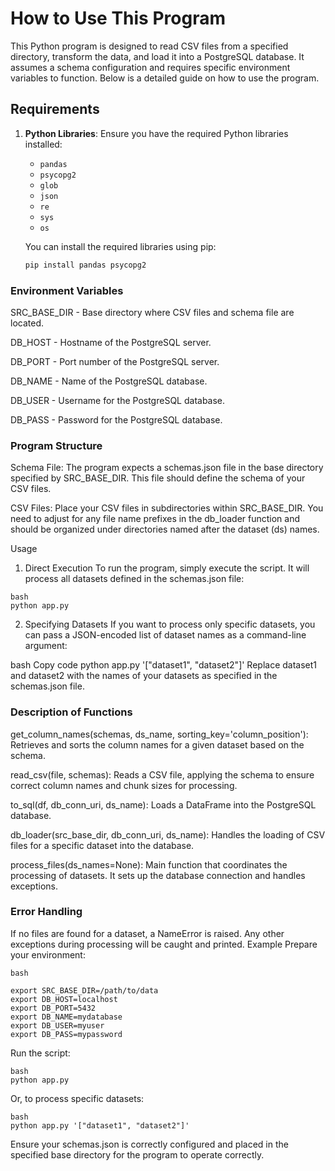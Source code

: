 # How to Use This Program
This Python program is designed to read CSV files from a specified directory, transform the data, and load it into a PostgreSQL database. It assumes a schema configuration and requires specific environment variables to function. Below is a detailed guide on how to use the program.

## Requirements

1. **Python Libraries**: Ensure you have the required Python libraries installed:
   - `pandas`
   - `psycopg2`
   - `glob`
   - `json`
   - `re`
   - `sys`
   - `os`

   You can install the required libraries using pip:
   ```bash
   pip install pandas psycopg2
   

### Environment Variables 

SRC_BASE_DIR - Base directory where CSV files and schema file are located.

DB_HOST - Hostname of the PostgreSQL server.

DB_PORT - Port number of the PostgreSQL server.

DB_NAME - Name of the PostgreSQL database.

DB_USER - Username for the PostgreSQL database.

DB_PASS - Password for the PostgreSQL database.

### Program Structure
Schema File: The program expects a schemas.json file in the base directory specified by SRC_BASE_DIR. This file should define the schema of your CSV files.

CSV Files: Place your CSV files in subdirectories within SRC_BASE_DIR. You need to adjust for any file name prefixes in the db_loader function and should be organized under directories named after the dataset (ds) names.

Usage
1. Direct Execution
To run the program, simply execute the script. It will process all datasets defined in the schemas.json file:
```
bash
python app.py
```
2. Specifying Datasets
If you want to process only specific datasets, you can pass a JSON-encoded list of dataset names as a command-line argument:

bash
Copy code
python app.py '["dataset1", "dataset2"]'
Replace dataset1 and dataset2 with the names of your datasets as specified in the schemas.json file.

### Description of Functions
get_column_names(schemas, ds_name, sorting_key='column_position'): Retrieves and sorts the column names for a given dataset based on the schema.

read_csv(file, schemas): Reads a CSV file, applying the schema to ensure correct column names and chunk sizes for processing.

to_sql(df, db_conn_uri, ds_name): Loads a DataFrame into the PostgreSQL database.

db_loader(src_base_dir, db_conn_uri, ds_name): Handles the loading of CSV files for a specific dataset into the database.

process_files(ds_names=None): Main function that coordinates the processing of datasets. It sets up the database connection and handles exceptions.

### Error Handling
If no files are found for a dataset, a NameError is raised.
Any other exceptions during processing will be caught and printed.
Example
Prepare your environment:
```
bash

export SRC_BASE_DIR=/path/to/data
export DB_HOST=localhost
export DB_PORT=5432
export DB_NAME=mydatabase
export DB_USER=myuser
export DB_PASS=mypassword
```

Run the script:
```
bash
python app.py
```

Or, to process specific datasets:
```
bash
python app.py '["dataset1", "dataset2"]'
```
Ensure your schemas.json is correctly configured and placed in the specified base directory for the program to operate correctly.

